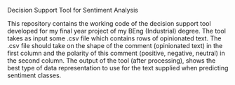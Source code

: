 Decision Support Tool for Sentiment Analysis

This repository contains the working code of the decision support tool developed for my final year project of my BEng (Industrial) degree. 
The tool takes as input some .csv file which contains rows of opinionated text.
The .csv file should take on the shape of the comment (opinionated text) in the first column and the polarity of this comment (positive, negative, neutral) in the second column.
The output of the tool (after processing), shows the best type of data representation to use for the text supplied when predicting sentiment classes.
